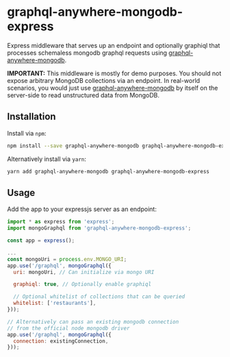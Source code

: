 # graphql-anywhere-mongodb-express

Express middleware that serves up an endpoint and optionally graphiql that processes schemaless mongodb graphql requests using [graphql-anywhere-mongodb](https://github.com/dflor003/graphql-anywhere-mongodb).

**IMPORTANT:** This middleware is mostly for demo purposes. You should not expose arbitrary MongoDB collections via an endpoint. In real-world scenarios, you would just use [graphql-anywhere-mongodb](https://github.com/dflor003/graphql-anywhere-mongodb) by itself on the server-side to read unstructured data from MongoDB.

## Installation

Install via `npm`:

```sh
npm install --save graphql-anywhere-mongodb graphql-anywhere-mongodb-express
```

Alternatively install via `yarn`:

```sh
yarn add graphql-anywhere-mongodb graphql-anywhere-mongodb-express
```

## Usage

Add the app to your expressjs server as an endpoint:

```js
import * as express from 'express';
import mongoGraphql from 'graphql-anywhere-mongodb-express';

const app = express();

...
const mongoUri = process.env.MONGO_URI;
app.use('/graphql', mongoGraphql({
  uri: mongoUri, // Can initialize via mongo URI

  graphiql: true, // Optionally enable graphiql

  // Optional whitelist of collections that can be queried
  whitelist: ['restaurants'],
}));

// Alternatively can pass an existing mongodb connection
// from the official node mongodb driver
app.use('/graphql', mongoGraphql({
  connection: existingConnection,
}));
```
